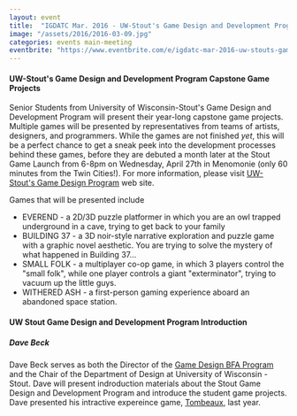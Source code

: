 ```yaml
---
layout: event
title:  "IGDATC Mar. 2016 - UW-Stout's Game Design and Development Program Capstone Game Projects"
image: "/assets/2016/2016-03-09.jpg"
categories: events main-meeting
eventbrite: "https://www.eventbrite.com/e/igdatc-mar-2016-uw-stouts-game-design-and-development-program-capstone-game-projects-tickets-22225442898?aff=ebdsoporgprofile"
---
```


#### UW-Stout's Game Design and Development Program Capstone Game Projects

Senior Students from University of Wisconsin-Stout's Game Design and Development Program will present their year-long capstone game projects. Multiple games will be presented by representatives from teams of artists, designers, and programmers. While the games are not finished *yet*, this will be a perfect chance to get a sneak peek into the development processes behind these games, before they are debuted a month later at the Stout Game Launch from 6-8pm on Wednesday, April 27th in Menomonie (only 60 minutes from the Twin Cities!). For more information, please visit [UW-Stout's Game Design Program](http://www.uwstout.edu/gamedesign.cfm) web site.

Games that will be presented include

* EVEREND - a 2D/3D puzzle platformer in which you are an owl trapped underground in a cave, trying to get back to your family
* BUILDING 37 - a 3D noir-style narrative exploration and puzzle game with a graphic novel aesthetic. You are trying to solve the mystery of what happened in Building 37...
* SMALL FOLK - a multiplayer co-op game, in which 3 players control the "small folk", while one player controls a giant "exterminator", trying to vacuum up the little guys.
* WITHERED ASH - a first-person gaming experience aboard an abandoned space station.

#### UW Stout Game Design and Development Program Introduction
##### Dave Beck

Dave Beck serves as both the Director of the [Game Design BFA Program](http://www.uwstout.edu/programs/bfagdd/) and the Chair of the Department of Design at University of Wisconsin - Stout. Dave will present indroduction materials about the Stout Game Design and Development Program and introduce the student game projects. Dave presented his intractive expereince game, [Tombeaux](https://tombeauxgame.wordpress.com/), last year.
